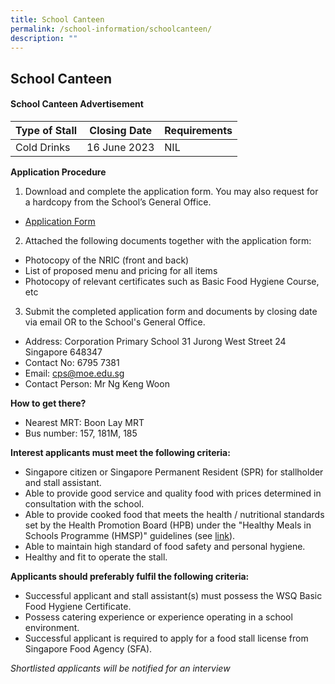 ```yaml
---
title: School Canteen
permalink: /school-information/schoolcanteen/
description: ""
---
```

## School Canteen 

#### School Canteen Advertisement

| Type of Stall | Closing Date | Requirements |
| -------- | -------- | -------- |
| Cold Drinks     | 16 June 2023     | NIL     |



**Application Procedure**

1. Download and complete the application form. You may also request for a hardcopy from the School’s General Office.
*  [Application Form](/files/canteen%20formbf7.pdf)


2. Attached the following documents together with the application form:
* Photocopy of the NRIC (front and back)
* List of proposed menu and pricing for all items
* Photocopy of relevant certificates such as Basic Food Hygiene Course, etc

3. Submit the completed application form and documents by closing date via email OR to the School's General Office.

* Address: Corporation Primary School 31 Jurong West Street 24 Singapore 648347
* Contact No: 6795 7381
* Email: cps@moe.edu.sg
* Contact Person: Mr Ng Keng Woon 

**How to get there?**
* Nearest MRT: Boon Lay MRT 
* Bus number: 157, 181M, 185

**Interest applicants must meet the following criteria:**
* Singapore citizen or Singapore Permanent Resident (SPR) for stallholder and stall assistant.
* Able to provide good service and quality food with prices determined in consultation with the school.
* Able to provide cooked food that meets the health / nutritional standards set by the Health Promotion Board (HPB) under the "Healthy Meals in Schools Programme (HMSP)" guidelines (see [link](https://www.hpb.gov.sg/schools/school-programmes/healthy-meals-in-schools-programme)).
* Able to maintain high standard of food safety and personal hygiene.
* Healthy and fit to operate the stall.


**Applicants should preferably fulfil the following criteria:**
* Successful applicant and stall assistant(s) must possess the WSQ Basic Food Hygiene Certificate.
* Possess catering experience or experience operating in a school environment.
* Successful applicant is required to apply for a food stall license from Singapore Food Agency (SFA).


*Shortlisted applicants will be notified for an interview*